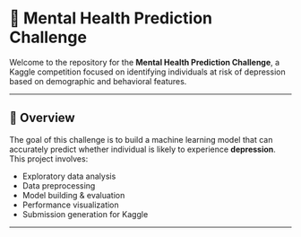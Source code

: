 # 🧠 Mental Health Prediction Challenge

Welcome to the repository for the **Mental Health Prediction Challenge**, a Kaggle competition focused on identifying individuals at risk of depression based on demographic and behavioral features.

---

## 📘 Overview

The goal of this challenge is to build a machine learning model that can accurately predict whether individual is likely to experience **depression**. This project involves:

- Exploratory data analysis
- Data preprocessing
- Model building & evaluation
- Performance visualization
- Submission generation for Kaggle

---
